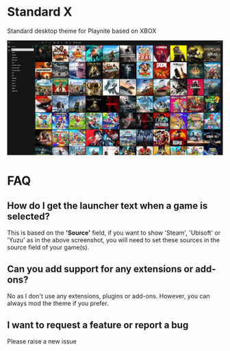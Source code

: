 # Standard X
Standard desktop theme for Playnite based on XBOX

![Main](https://github.com/TheKersalMassive/StandardX/blob/main/Media/screenshot-01.jpg)

# FAQ

## How do I get the launcher text when a game is selected?
This is based on the **'Source'** field, if you want to show 'Steam', 'Ubisoft' or 'Yuzu' as in the above screenshot, you will need to set these sources in the source field of your game(s).

## Can you add support for any extensions or add-ons?
No as I don't use any extensions, plugins or add-ons. However, you can always mod the theme if you prefer.

## I want to request a feature or report a bug
Please raise a new issue
